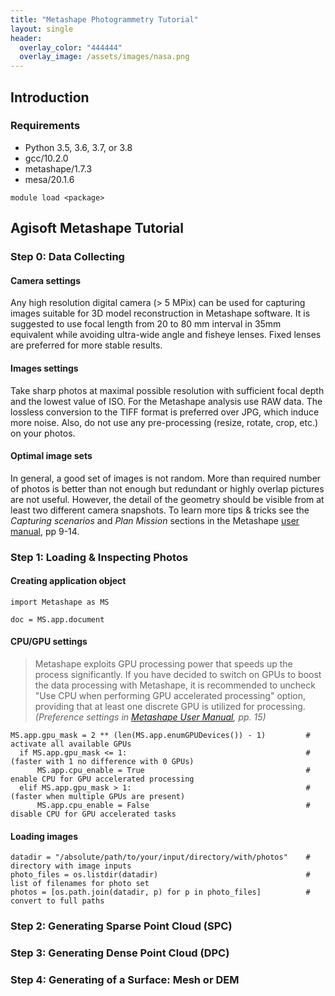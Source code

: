 ```yaml
---
title: "Metashape Photogrammetry Tutorial"
layout: single
header:
  overlay_color: "444444"
  overlay_image: /assets/images/nasa.png
---
```




## Introduction


### Requirements

* Python 3.5, 3.6, 3.7, or 3.8
* gcc/10.2.0
* metashape/1.7.3
* mesa/20.1.6

`module load <package>`


## Agisoft Metashape Tutorial

### Step 0: Data Collecting

#### Camera settings
Any high resolution digital camera (> 5 MPix) can be used for capturing images suitable for 3D model reconstruction in Metashape software. It is suggested to use focal length from 20 to 80 mm interval in 35mm equivalent while avoiding ultra-wide angle and fisheye lenses. Fixed lenses are preferred for more stable results.

#### Images settings
Take sharp photos at maximal possible resolution with sufficient focal depth and the lowest value of ISO. For the Metashape analysis use RAW data. The lossless conversion to the TIFF format is preferred over JPG, which induce more noise. Also, do not use any pre-processing (resize, rotate, crop, etc.) on your photos.

#### Optimal image sets
In general, a good set of images is not random. More than required number of photos is better than not enough but redundant or highly overlap pictures are not useful. However, the detail of the geometry should be visible from at least two different camera snapshots. To learn more tips & tricks see the *Capturing scenarios* and *Plan Mission* sections in the Metashape [user manual](https://www.agisoft.com/pdf/metashape-pro_1_5_en.pdf), pp 9-14.

### Step 1: Loading & Inspecting Photos

#### Creating application object
```
import Metashape as MS

doc = MS.app.document
```

#### CPU/GPU settings
> Metashape exploits GPU processing power that speeds up the process significantly.
If you have decided to switch on GPUs to boost the data processing with Metashape, it is recommended to uncheck "Use CPU when performing GPU accelerated processing" option, providing that at least one discrete GPU is utilized for processing. *(Preference settings in [Metashape User Manual](https://www.agisoft.com/pdf/metashape-pro_1_5_en.pdf), pp. 15)*

```
MS.app.gpu_mask = 2 ** (len(MS.app.enumGPUDevices()) - 1)         # activate all available GPUs
  if MS.app.gpu_mask <= 1:                                        # (faster with 1 no difference with 0 GPUs)
      MS.app.cpu_enable = True                                    # enable CPU for GPU accelerated processing
  elif MS.app.gpu_mask > 1:                                       # (faster when multiple GPUs are present)
      MS.app.cpu_enable = False                                   # disable CPU for GPU accelerated tasks
```

#### Loading images

```
datadir = "/absolute/path/to/your/input/directory/with/photos"    # directory with image inputs
photo_files = os.listdir(datadir)                                 # list of filenames for photo set
photos = [os.path.join(datadir, p) for p in photo_files]          # convert to full paths

```

### Step 2: Generating Sparse Point Cloud (SPC)


### Step 3: Generating Dense Point Cloud (DPC)


### Step 4: Generating of a Surface: Mesh or DEM
